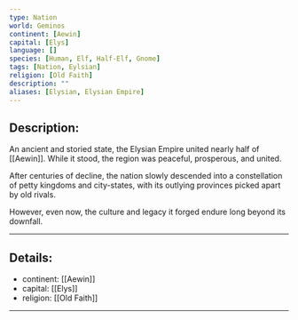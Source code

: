 ```yaml
---
type: Nation
world: Geminos
continent: [Aewin]
capital: [Elys]
language: []
species: [Human, Elf, Half-Elf, Gnome]
tags: [Nation, Eylsian]
religion: [Old Faith]
description: ""
aliases: [Elysian, Elysian Empire]
---
```


## Description:

An ancient and storied state, the Elysian Empire united nearly half of [[Aewin]]. While it stood, the region was peaceful, prosperous, and united. 

After centuries of decline, the nation slowly descended into a constellation of petty kingdoms and city-states, with its outlying provinces picked apart by old rivals. 

However, even now, the culture and legacy it forged endure long beyond its downfall. 


---
## Details:
- continent: [[Aewin]]
- capital: [[Elys]]
- religion: [[Old Faith]]

---




